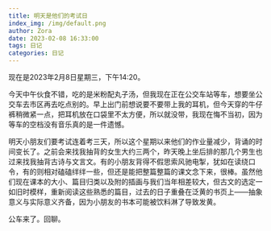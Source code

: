 ```yaml
---
title: 明天是他们的考试日
index_img: /img/default.png
author: Zora
date: 2023-02-08 16:33:00
tags: 日记
categories: 日记
---
```



现在是2023年2月8日星期三，下午14:20。

今天中午伙食不错，吃的是米粉配丸子汤，但我现在正在公交车站等车，想要坐公交车去市区再去吃点别的。早上出门前想说要不要带上我的耳机，但今天穿的牛仔裤稍微紧一点，把耳机放在口袋里不太方便，所以就没带，我现在悔不当初，因为等车的空档没有音乐真的是一件遗憾。

明天小朋友们要考试连着考三天，所以这个星期以来他们的作业量减少，背诵的时间变长了。之前会来找我抽背的女生大约三两个，昨天晚上坐后排的那几个男生也过来找我抽背古诗与文言文。有的小朋友背得不假思索风驰电掣，犹如在读绕口令，有的则相对磕磕绊绊一些，但还是能把整篇整篇的课文念下来，很棒。虽然他们现在课本的大小、篇目归类以及附的插画与我们当年相差较大，但古文的选定一如旧时模样，重新阅读这些熟悉的篇目，过去的日子重叠在泛黄的书页上——抽象意义与实际意义齐备，因为小朋友的书本可能被饮料淋了导致发黄。

公车来了。回聊。
